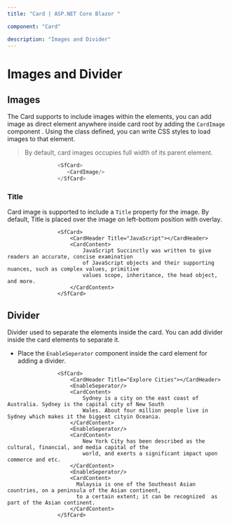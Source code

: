 ```yaml
---
title: "Card | ASP.NET Core Blazor "

component: "Card"

description: "Images and Divider"
---
```

<!-- markdownlint-disable MD036 -->

# Images and Divider

## Images

The Card supports to include images within the elements, you can add image as direct element anywhere inside card root by adding the `CardImage` component . Using the class defined, you can write CSS styles to load images to that element.

> By default, card images occupies full width of its parent element.

```csharp
                <SfCard>
                   <CardImage/>
                </SfCard>
```

### Title

Card image is supported to include a `Title` property for the image. By default, Title is placed over the image on left-bottom position with overlay.

```csharp>
                <SfCard>
                    <CardHeader Title="JavaScript"></CardHeader>
                    <CardContent>
                        JavaScript Succinctly was written to give readers an accurate, concise examination
                        of JavaScript objects and their supporting nuances, such as complex values, primitive
                        values scope, inheritance, the head object, and more.
                    </CardContent>
                </SfCard>
```

## Divider

Divider used to separate the elements inside the card. You can add divider inside the card elements to separate it.

* Place the  `EnableSeperator` component  inside the card element for adding a divider.

```csharp>
                <SfCard>
                    <CardHeader Title="Explore Cities"></CardHeader>
                    <EnableSeperator/>
                    <CardContent>
                        Sydney is a city on the east coast of Australia. Sydney is the capital city of New South
                        Wales. About four million people live in Sydney which makes it the biggest cityin Oceania.
                    </CardContent>
                    <EnableSeperator/>
                    <CardContent>
                        New York City has been described as the cultural, financial, and media capital of the
                        world, and exerts a significant impact upon commerce and etc.
                    </CardContent>
                    <EnableSeperator/>
                    <CardContent>
                      Malaysia is one of the Southeast Asian countries, on a peninsula of the Asian continent,
                      to a certain extent; it can be recognized  as part of the Asian continent.
                    </CardContent>
                </SfCard>
```
